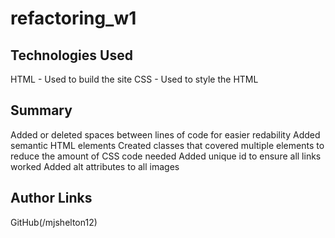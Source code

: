# refactoring_w1

## Technologies Used

HTML - Used to build the site
CSS - Used to style the HTML

## Summary

Added or deleted spaces between lines of code for easier redability
Added semantic HTML elements
Created classes that covered multiple elements to reduce the amount of CSS code needed
Added unique id to ensure all links worked
Added alt attributes to all images

## Author Links

GitHub(/mjshelton12)
